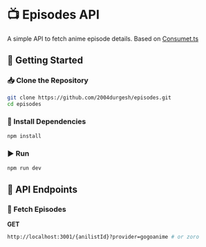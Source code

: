 # 📺 Episodes API

A simple API to fetch anime episode details. Based on [Consumet.ts](https://github.com/consumet/consumet.ts)

## 🚀 Getting Started

### 📥 Clone the Repository

```sh
git clone https://github.com/2004durgesh/episodes.git
cd episodes
```

### 🔧 Install Dependencies

```sh
npm install
```

### ▶️ Run

```sh
npm run dev
```

## 📡 API Endpoints

### 🎯 Fetch Episodes

**GET**

```sh
http://localhost:3001/{anilistId}?provider=gogoanime # or zoro
```

